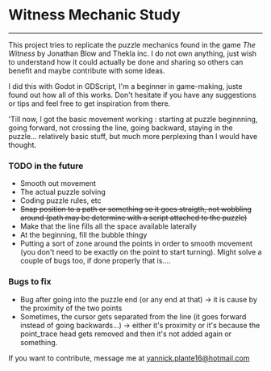 # Witness Mechanic Study

----

This project tries to replicate the puzzle mechanics found in the game *The Witness* by Jonathan Blow and Thekla inc. I do not own anything, just wish to understand how it could actually be done and sharing so others can benefit and maybe contribute with some ideas. 

I did this with Godot in GDScript, I'm a beginner in game-making, juste found out how all of this works. Don't hesitate if you have any suggestions or tips and feel free to get inspiration from there.

'Till now, I got the basic movement working : starting at puzzle beginnning, going forward, not crossing the line, going backward, staying in the puzzle... relatively basic stuff, but much more perplexing than I would have thought.

### TODO in the future

- Smooth out movement
- The actual puzzle solving
- Coding puzzle rules, etc
- <strike>Snap position to a path or something so it goes straigth, not wobbling around (path may be determine with a script attached to the puzzle)</strike>
- Make that the line fills all the space available laterally
- At the beginning, fill the bubble thingy
- Putting a sort of zone around the points in order to smooth movement (you don't need to be exactly on the point to start turning). Might solve a couple of bugs too, if done properly that is....


### Bugs to fix
- Bug after going into the puzzle end (or any end at that) -> it is cause by the proximity of the two points
- Sometimes, the cursor gets separated from the line (it goes forward instead of going backwards...) -> either it's proximity or it's because the point_trace head gets removed and then it's not added again or something.


If you want to contribute, message me at [yannick.plante16@hotmail.com](yannick.plante16@hotmail.com)




